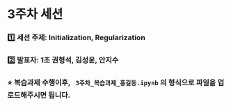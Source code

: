 # 3주차 세션

### 1️⃣ 세션 주제: Initialization, Regularization  
### 2️⃣ 발표자: 1조 권형석, 김성윤, 안지수

### ⭐ 복습과제 수행이후, ` 3주차_복습과제_홍길동.ipynb` 의 형식으로 파일을 업로드해주시면 됩니다.
